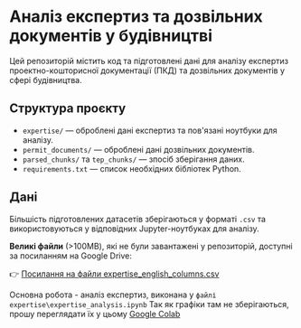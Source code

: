 # Аналіз експертиз та дозвільних документів у будівництві

Цей репозиторій містить код та підготовлені дані для аналізу експертиз проектно-кошторисної документації (ПКД) та дозвільних документів у сфері будівництва.

## Структура проєкту

- `expertise/` — оброблені дані експертиз та пов'язані ноутбуки для аналізу.
- `permit_documents/` — оброблені дані дозвільних документів.
- `parsed_chunks/` та `tep_chunks/` — зпосіб зберігання даних.
- `requirements.txt` — список необхідних бібліотек Python.

## Дані

Більшість підготовлених датасетів зберігаються у форматі `.csv` та використовуються у відповідних Jupyter-ноутбуках для аналізу.

**Великі файли** (>100MB), які не були завантажені у репозиторій, доступні за посиланням на Google Drive:

👉 [Посилання на файли expertise_english_columns.csv](https://drive.google.com/drive/folders/1N7vooR2KjuwRBv_dvochaCQpayFNBqAu?usp=sharing)


Основна робота - аналіз експертиз, виконана у `файлі expertise\expertise_analysis.ipynb`
Так як графіки там не зберігаються, прошу переглядати їх у цьому [Google Colab](https://drive.google.com/file/d/1F7kbPxlGI_Dna_3uT2vtWXlWW8-ZetXP/view?usp=sharing)
